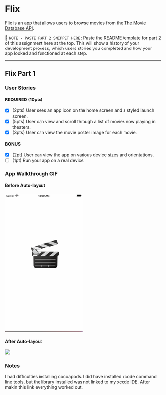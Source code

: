 # Flix

Flix is an app that allows users to browse movies from the [The Movie Database API](http://docs.themoviedb.apiary.io/#).

📝 `NOTE - PASTE PART 2 SNIPPET HERE:` Paste the README template for part 2 of this assignment here at the top. This will show a history of your development process, which users stories you completed and how your app looked and functioned at each step.

---

## Flix Part 1

### User Stories

#### REQUIRED (10pts)
- [x] (2pts) User sees an app icon on the home screen and a styled launch screen.
- [x] (5pts) User can view and scroll through a list of movies now playing in theaters.
- [x] (3pts) User can view the movie poster image for each movie.

#### BONUS
- [x] (2pt) User can view the app on various device sizes and orientations.
- [ ] (1pt) Run your app on a real device.

### App Walkthrough GIF
#### Before Auto-layout
<img src="https://github.com/ameza13/Unit-1-Flixter-Part-I/blob/master/FlixWalkthrough.gif" width=250><br>
#### After Auto-layout
<img src="https://github.com/ameza13/Unit-1-Flixter-Part-I/blob/master/FlixWalkthroughAutoLayout.gif" width=250><br>


### Notes
I had difficulties installing cocoapods. I did have installed xcode command line tools, but the library installed was not linked to my xcode IDE. After makin this link everything worked out. 
